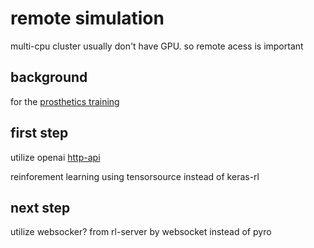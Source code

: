 # remote simulation
multi-cpu cluster usually don't have GPU. so remote acess is important

## background

for the [prosthetics training](http://osim-rl.stanford.edu/)

## first step
utilize openai [http-api](https://github.com/openai/gym-http-api)


reinforement learning using tensorsource instead of keras-rl

## next step

utilize websocker? from rl-server by websocket instead of pyro
